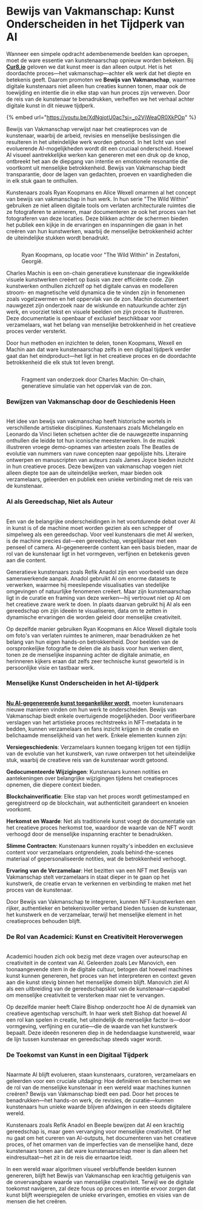 # Bewijs van Vakmanschap: Kunst Onderscheiden in het Tijdperk van AI

Wanneer een simpele opdracht adembenemende beelden kan oproepen, moet de ware essentie van kunstenaarschap opnieuw worden bekeken. Bij [**Cur8.io**](http://cur8.io/) geloven we dat kunst meer is dan alleen output. Het is het doordachte proces—het vakmanschap—achter elk werk dat het diepte en betekenis geeft. Daarom promoten we **Bewijs van Vakmanschap**, waarmee digitale kunstenaars niet alleen hun creaties kunnen tonen, maar ook de toewijding en intentie die in elke stap van hun proces zijn verweven. Door de reis van de kunstenaar te benadrukken, verheffen we het verhaal achter digitale kunst in dit nieuwe tijdperk.

{% embed url="https://youtu.be/XdNgjotU0ac?si=_o2VjWeaOR0XkPOp" %}

Bewijs van Vakmanschap verwijst naar het creatieproces van de kunstenaar, waarbij de arbeid, revisies en menselijke beslissingen die resulteren in het uiteindelijke werk worden getoond. In het licht van snel evoluerende AI-mogelijkheden wordt dit een cruciaal onderscheid. Hoewel AI visueel aantrekkelijke werken kan genereren met een druk op de knop, ontbreekt het aan de diepgang van intentie en emotionele resonantie die voortkomt uit menselijke betrokkenheid. Bewijs van Vakmanschap biedt transparantie, door de lagen van gedachten, proeven en vaardigheden die in elk stuk gaan te onthullen.

Kunstenaars zoals Ryan Koopmans en Alice Wexell omarmen al het concept van bewijs van vakmanschap in hun werk. In hun serie "The Wild Within" gebruiken ze niet alleen digitale tools om verlaten architecturale ruimtes die ze fotograferen te animeren, maar documenteren ze ook het proces van het fotograferen van deze locaties. Deze blikken achter de schermen bieden het publiek een kijkje in de ervaringen en inspanningen die gaan in het creëren van hun kunstwerken, waarbij de menselijke betrokkenheid achter de uiteindelijke stukken wordt benadrukt.

<figure><img src="https://media.licdn.com/dms/image/v2/D5612AQHuzCyF95EajA/article-inline_image-shrink_1500_2232/article-inline_image-shrink_1500_2232/0/1728993800034?e=1739404800&#x26;v=beta&#x26;t=h42NaR50ptZqrIul8GK7D-veD9QA1LuKUTf8YsLa534" alt=""><figcaption><p>Ryan Koopmans, op locatie voor "The Wild Within" in Zestafoni, Georgië.</p></figcaption></figure>

Charles Machin is een on-chain generatieve kunstenaar die ingewikkelde visuele kunstwerken creëert op basis van zeer efficiënte code. Zijn kunstwerken onthullen zichzelf op het digitale canvas en modelleren stroom- en magnetische veld dynamica die te vinden zijn in fenomenen zoals vogelzwermen en het oppervlak van de zon. Machin documenteert nauwgezet zijn onderzoek naar de wiskunde en natuurkunde achter zijn werk, en voorziet tekst en visuele beelden om zijn proces te illustreren. Deze documentatie is openbaar of exclusief beschikbaar voor verzamelaars, wat het belang van menselijke betrokkenheid in het creatieve proces verder versterkt.

Door hun methoden en inzichten te delen, tonen Koopmans, Wexell en Machin aan dat ware kunstenaarschap zelfs in een digitaal tijdperk verder gaat dan het eindproduct—het ligt in het creatieve proces en de doordachte betrokkenheid die elk stuk tot leven brengt.

<figure><img src="https://media.licdn.com/dms/image/v2/D5612AQE8LvHi1-ni3A/article-inline_image-shrink_1500_2232/article-inline_image-shrink_1500_2232/0/1728988164414?e=1739404800&#x26;v=beta&#x26;t=SJojuSkghGxkMUxlV_IPjz4Qm1JT2gsUs2dFAzztw6M" alt=""><figcaption><p>Fragment van onderzoek door Charles Machin: On-chain, generatieve simulatie van het oppervlak van de zon.</p></figcaption></figure>

### **Bewijzen van Vakmanschap door de Geschiedenis Heen**

\
Het idee van bewijs van vakmanschap heeft historische wortels in verschillende artistieke disciplines. Kunstenaars zoals Michelangelo en Leonardo da Vinci lieten schetsen achter die de nauwgezette inspanning onthullen die leidde tot hun iconische meesterwerken. In de muziek illustreren vroege demo-opnames van artiesten zoals The Beatles de evolutie van nummers van ruwe concepten naar gepolijste hits. Literaire ontwerpen en manuscripten van auteurs zoals James Joyce bieden inzicht in hun creatieve proces. Deze bewijzen van vakmanschap voegen niet alleen diepte toe aan de uiteindelijke werken, maar bieden ook verzamelaars, geleerden en publiek een unieke verbinding met de reis van de kunstenaar.

### **AI als Gereedschap, Niet als Auteur**

\
Een van de belangrijke onderscheidingen in het voortdurende debat over AI in kunst is of de machine moet worden gezien als een schepper of simpelweg als een gereedschap. Voor veel kunstenaars die met AI werken, is de machine precies dat—een gereedschap, vergelijkbaar met een penseel of camera. AI-gegenereerde content kan een basis bieden, maar de rol van de kunstenaar ligt in het vormgeven, verfijnen en betekenis geven aan die content.

Generatieve kunstenaars zoals Refik Anadol zijn een voorbeeld van deze samenwerkende aanpak. Anadol gebruikt AI om enorme datasets te verwerken, waarmee hij meeslepende visualisaties van stedelijke omgevingen of natuurlijke fenomenen creëert. Maar zijn kunstenaarschap ligt in de curatie en framing van deze werken—hij vertrouwt niet op AI om het creatieve zware werk te doen. In plaats daarvan gebruikt hij AI als een gereedschap om zijn ideeën te visualiseren, data om te zetten in dynamische ervaringen die worden geleid door menselijke creativiteit.

Op dezelfde manier gebruiken Ryan Koopmans en Alice Wexell digitale tools om foto's van verlaten ruimtes te animeren, maar benadrukken ze het belang van hun eigen hands-on betrokkenheid. Door beelden van de oorspronkelijke fotografie te delen die als basis voor hun werken dient, tonen ze de menselijke inspanning achter de digitale animatie, en herinneren kijkers eraan dat zelfs zeer technische kunst geworteld is in persoonlijke visie en tastbaar werk.

### **Menselijke Kunst Onderscheiden in het AI-tijdperk**

\
[**Nu AI-gegenereerde kunst toegankelijker wordt**](the-renaissance-vs-the-flood-ai-and-the-future-of-human-creativity.md), moeten kunstenaars nieuwe manieren vinden om hun werk te onderscheiden. Bewijs van Vakmanschap biedt enkele overtuigende mogelijkheden. Door verifieerbare verslagen van het artistieke proces rechtstreeks in NFT-metadata in te bedden, kunnen verzamelaars en fans inzicht krijgen in de creatie en belichaamde menselijkheid van het werk. Enkele elementen kunnen zijn:

**Versiegeschiedenis**: Verzamelaars kunnen toegang krijgen tot een tijdlijn van de evolutie van het kunstwerk, van ruwe ontwerpen tot het uiteindelijke stuk, waarbij de creatieve reis van de kunstenaar wordt getoond.

**Gedocumenteerde Wijzigingen**: Kunstenaars kunnen notities en aantekeningen over belangrijke wijzigingen tijdens het creatieproces opnemen, die diepere context bieden.

**Blockchainverificatie**: Elke stap van het proces wordt getimestamped en geregistreerd op de blockchain, wat authenticiteit garandeert en knoeien voorkomt.

**Herkomst en Waarde**: Net als traditionele kunst voegt de documentatie van het creatieve proces herkomst toe, waardoor de waarde van de NFT wordt verhoogd door de menselijke inspanning erachter te benadrukken.

**Slimme Contracten**: Kunstenaars kunnen royalty's inbedden en exclusieve content voor verzamelaars ontgrendelen, zoals behind-the-scenes materiaal of gepersonaliseerde notities, wat de betrokkenheid verhoogt.

**Ervaring van de Verzamelaar**: Het bezitten van een NFT met Bewijs van Vakmanschap stelt verzamelaars in staat dieper in te gaan op het kunstwerk, de creatie ervan te verkennen en verbinding te maken met het proces van de kunstenaar.

Door Bewijs van Vakmanschap te integreren, kunnen NFT-kunstwerken een rijker, authentieker en betekenisvoller verband bieden tussen de kunstenaar, het kunstwerk en de verzamelaar, terwijl het menselijke element in het creatieproces behouden blijft.

### **De Rol van Academici: Kunst en Creativiteit Heroverwegen**

\
Academici houden zich ook bezig met deze vragen over auteurschap en creativiteit in de context van AI. Geleerden zoals Lev Manovich, een toonaangevende stem in de digitale cultuur, betogen dat hoewel machines kunst kunnen genereren, het proces van het interpreteren en context geven aan die kunst stevig binnen het menselijke domein blijft. Manovich ziet AI als een uitbreiding van de gereedschapskist van de kunstenaar—capabel om menselijke creativiteit te versterken maar niet te vervangen.

Op dezelfde manier heeft Claire Bishop onderzocht hoe AI de dynamiek van creatieve agentschap verschuift. In haar werk stelt Bishop dat hoewel AI een rol kan spelen in creatie, het uiteindelijk de menselijke factor is—door vormgeving, verfijning en curatie—die de waarde van het kunstwerk bepaalt. Deze ideeën resoneren diep in de hedendaagse kunstwereld, waar de lijn tussen kunstenaar en gereedschap steeds vager wordt.

### **De Toekomst van Kunst in een Digitaal Tijdperk**

\
Naarmate AI blijft evolueren, staan kunstenaars, curatoren, verzamelaars en geleerden voor een cruciale uitdaging: Hoe definiëren en beschermen we de rol van de menselijke kunstenaar in een wereld waar machines kunnen creëren? Bewijs van Vakmanschap biedt een pad. Door het proces te benadrukken—het hands-on werk, de revisies, de curatie—kunnen kunstenaars hun unieke waarde blijven afdwingen in een steeds digitalere wereld.

Kunstenaars zoals Refik Anadol en Beeple bewijzen dat AI een krachtig gereedschap is, maar geen vervanging voor menselijke creativiteit. Of het nu gaat om het cureren van AI-outputs, het documenteren van het creatieve proces, of het omarmen van de imperfecties van de menselijke hand, deze kunstenaars tonen aan dat ware kunstenaarschap meer is dan alleen het eindresultaat—het zit in de reis die ernaartoe leidt.

In een wereld waar algoritmen visueel verbluffende beelden kunnen genereren, blijft het Bewijs van Vakmanschap een krachtig getuigenis van de onvervangbare waarde van menselijke creativiteit. Terwijl we de digitale toekomst navigeren, zal deze focus op proces en intentie ervoor zorgen dat kunst blijft weerspiegelen de unieke ervaringen, emoties en visies van de mensen die het creëren.